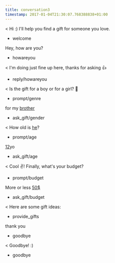 ```yaml
---
title: conversation3
timestamp: 2017-01-04T21:30:07.768388838+01:00
---
```


< Hi :) I'll help you find a gift for someone you love.
* welcome

Hey, how are you?
* howareyou

< I'm doing just fine up here, thanks for asking 👍
* reply/howareyou

< Is the gift for a boy or for a girl? 👫
* prompt/genre

for my [brother](genre)
* ask_gift/gender

< How old is [he](sex)?
* prompt/age

[12](number/age)yo
* ask_gift/age

< Cool ✌! Finally, what's your budget?
* prompt/budget

More or less [50$](amount-of-money/budget)
* ask_gift/budget

< Here are some gift ideas:
* provide_gifts

thank you
* goodbye

< Goodbye! :)
* goodbye
